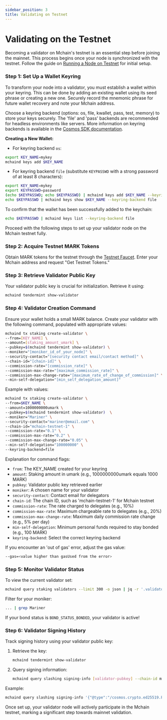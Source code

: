 ```yaml
---
sidebar_position: 3
title: Validating on Testnet
---
```


# Validating on the Testnet

Becoming a validator on Mchain's testnet is an essential step before joining the mainnet. This process begins once your node is synchronized with the testnet. Follow the guide on [Running a Node on Testnet](joining-testnet) for initial setup.

### Step 1: Set Up a Wallet Keyring

To transform your node into a validator, you must establish a wallet within your keyring. This can be done by adding an existing wallet using its seed phrase or creating a new one. Securely record the mnemonic phrase for future wallet recovery and note your Mchain address.

Choose a keyring backend (options: os, file, kwallet, pass, test, memory) to store your keys securely. The 'file' and 'pass' backends are recommended for headless environments like servers. More information on keyring backends is available in the [Cosmos SDK documentation](https://docs.cosmos.network/v0.47/user/run-node/keyring).

**Creating a New Wallet:**

- For keyring backend `os`:

```bash
export KEY_NAME=mykey
mchaind keys add $KEY_NAME
```

- For keyring backend `file` (substitute `KEYPASSWD` with a strong password of at least 8 characters):

```bash
export KEY_NAME=mykey
export KEYPASSWD=password
(echo $KEYPASSWD; echo $KEYPASSWD) | mchaind keys add $KEY_NAME --keyring-backend file
echo $KEYPASSWD | mchaind keys show $KEY_NAME --keyring-backend file
```

To confirm that the wallet has been successfully added to the keychain:

```bash
echo $KEYPASSWD | mchaind keys list --keyring-backend file
```

Proceed with the following steps to set up your validator node on the Mchain testnet fully.

### Step 2: Acquire Testnet MARK Tokens

Obtain MARK tokens for the testnet through the [Testnet Faucet](https://testnet.hub.mchain.network/mchain/faucet). Enter your Mchain address and request "Get Testnet Tokens."

### Step 3: Retrieve Validator Public Key

Your validator public key is crucial for initialization. Retrieve it using:

```bash
mchaind tendermint show-validator
```

### Step 4: Validator Creation Command

Ensure your wallet holds a small MARK balance. Create your validator with the following command, populated with appropriate values:

```bash
mchaind tx staking create-validator \
--from=[KEY_NAME] \
--amount=[staking_amount_umark] \
--pubkey=$(mchaind tendermint show-validator) \
--moniker="[moniker_id_of_your_node]" \
--security-contact="[security contact email/contact method]" \
--chain-id="[chain-id]" \
--commission-rate="[commission_rate]" \
--commission-max-rate="[maximum_commission_rate]" \
--commission-max-change-rate="[maximum_rate_of_change_of_commission]" \
--min-self-delegation="[min_self_delegation_amount]"
```

Example with values:

```bash
mchaind tx staking create-validator \
--from=$KEY_NAME \
--amount=1000000000umark \
--pubkey=$(mchaind tendermint show-validator)  \
--moniker="Mariner" \
--security-contact="mariner@email.com" \
--chain-id="mchain-testnet-1" \
--commission-rate="0.1" \
--commission-max-rate="0.2" \
--commission-max-change-rate="0.05" \
--min-self-delegation="100000000" \
--keyring-backend=file
```

Explanation for command flags:

- `from`: The KEY_NAME created for your keyring
- `amount`: Staking amount in umark (e.g., 1000000000umark equals 1000 MARK)
- `pubkey`: Validator public key retrieved earlier
- `moniker`: A chosen name for your validator
- `security-contact`: Contact email for delegators
- `chain-id`: The chain ID, such as 'mchain-testnet-1' for Mchain testnet
- `commission-rate`: The rate charged to delegates (e.g., 10%)
- `commission-max-rate`: Maximum chargeable rate to delegates (e.g., 20%)
- `commission-max-change-rate`: Maximum daily commission rate change (e.g., 5% per day)
- `min-self-delegation`: Minimum personal funds required to stay bonded (e.g., 100 MARK)
- `keyring-backend`: Select the correct keyring backend

If you encounter an 'out of gas' error, adjust the gas value:

```bash
--gas=<value higher than gasUsed from the error>
```

### Step 5: Monitor Validator Status

To view the current validator set:

```bash
mchaind query staking validators --limit 300 -o json | jq -r '.validators[] | [.operator_address, .status, (.tokens|tonumber / pow(10; 6)), .commission.update_time[0:19], .description.moniker] | @csv' | column -t -s","
```

Filter for your moniker:

```bash
... | grep Mariner
```

If your bond status is `BOND_STATUS_BONDED`, your validator is active!

### Step 6: Validator Signing History

Track signing history using your validator public key:

1. Retrieve the key:
   ```bash
   mchaind tendermint show-validator
   ```
2. Query signing information:
   ```bash
   mchaind query slashing signing-info [validator-pubkey] --chain-id mchain-testnet-1
   ```

Example:
```bash
mchaind query slashing signing-info '{"@type":"/cosmos.crypto.ed25519.PubKey","key":"9olCzrP2v1/EAXNovP5nh+KR66i2Ad+AxNhHgNM/rAY="}' --chain-id mchain-testnet-1
```

Once set up, your validator node will actively participate in the Mchain testnet, marking a significant step towards mainnet validation.